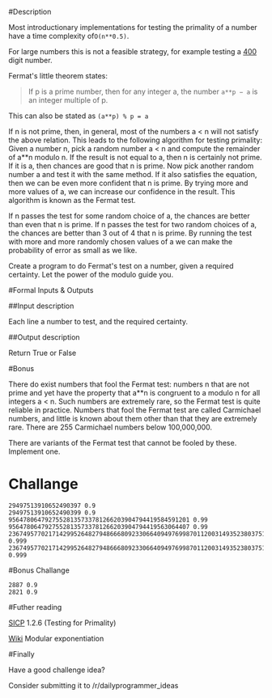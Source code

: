 #Description

Most introductionary implementations for testing the primality of a number have a time complexity of`O(n**0.5)`.

For large numbers this is not a feasible strategy, for example testing a [400](https://en.wikipedia.org/wiki/Largest_known_prime_number) digit number.

Fermat's little theorem states:

>  If p is a prime number, then for any integer a, the number `a**p − a` is an integer multiple of p. 

This can also be stated as `(a**p) % p = a`

If n is not prime, then, in general, most of the numbers a < n will not satisfy the above relation. This leads to the following algorithm for testing primality: Given a number n, pick a random number a < n and compute the remainder of a**n modulo n. If the result is not equal to a, then n is certainly not prime. If it is a, then chances are good that n is prime. Now pick another random number a and test it with the same method. If it also satisfies the equation, then we can be even more confident that n is prime. By trying more and more values of a, we can increase our confidence in the result. This algorithm is known as the Fermat test.

If n passes the test for some random choice of a, the chances are better than even that n is prime. If n passes the test for two random choices of a, the chances are better than 3 out of 4 that n is prime. By running the test with more and more randomly chosen values of a we can make the probability of error as small as we like.

Create a program to do Fermat's test on a number, given a required certainty. Let the power of the modulo guide you.

#Formal Inputs & Outputs

##Input description

Each line a number to test, and the required certainty.

##Output description

Return True or False

#Bonus

There do exist numbers that fool the Fermat test: numbers n that are not prime and yet have the property that a**n is congruent to a modulo n for all integers a < n. Such numbers are extremely rare, so the Fermat test is quite reliable in practice. Numbers that fool the Fermat test are called Carmichael numbers, and little is known about them other than that they are extremely rare. There are 255 Carmichael numbers below 100,000,000.

There are variants of the Fermat test that cannot be fooled by these. Implement one.

# Challange

    29497513910652490397 0.9
    29497513910652490399 0.9
    95647806479275528135733781266203904794419584591201 0.99
    95647806479275528135733781266203904794419563064407 0.99
    2367495770217142995264827948666809233066409497699870112003149352380375124855230064891220101264893169 0.999
    2367495770217142995264827948666809233066409497699870112003149352380375124855230068487109373226251983 0.999

#Bonus Challange

    2887 0.9
    2821 0.9

#Futher reading

[SICP](https://mitpress.mit.edu/sicp/toc/toc.html) 1.2.6 (Testing for Primality)

[Wiki](https://en.wikipedia.org/wiki/Modular_exponentiation) Modular exponentiation


#Finally

Have a good challenge idea?

Consider submitting it to /r/dailyprogrammer_ideas
